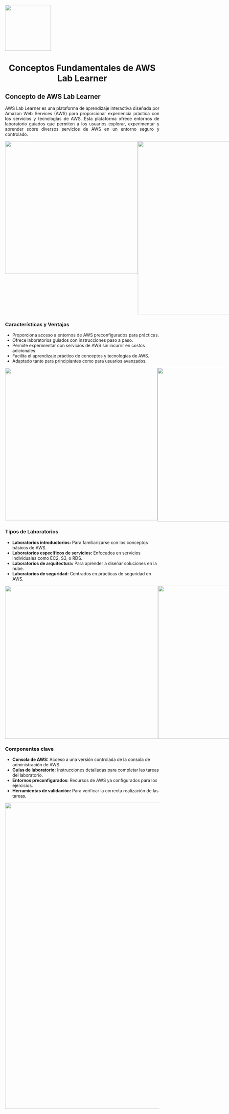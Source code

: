 <p align="left">
  <img src="https://semanadelcannabis.cayetano.edu.pe/assets/img/logo-upch.png" width="150">
  <h1 align="center">Conceptos Fundamentales de AWS Lab Learner</h1>
</p>

## Concepto de AWS Lab Learner
<p align="justify">AWS Lab Learner es una plataforma de aprendizaje interactiva diseñada por Amazon Web Services (AWS) para proporcionar experiencia práctica con los servicios y tecnologías de AWS. Esta plataforma ofrece entornos de laboratorio guiados que permiten a los usuarios explorar, experimentar y aprender sobre diversos servicios de AWS en un entorno seguro y controlado.</p>
<div align="center"; style="display: flex; justify-content: space-between;">
  <img src="https://github.com/EdwinJaraOFC/AWS-Cloud-Project/assets/150296803/d10056df-3c69-402c-8191-bd01fe935898" width="434">
  <img src="https://github.com/EdwinJaraOFC/AWS-Cloud-Project/assets/150296803/62756259-08ed-4d7a-8c36-332b04d0c6b7" width="566">
</div>

### Características y Ventajas
- Proporciona acceso a entornos de AWS preconfigurados para prácticas.
- Ofrece laboratorios guiados con instrucciones paso a paso.
- Permite experimentar con servicios de AWS sin incurrir en costos adicionales.
- Facilita el aprendizaje práctico de conceptos y tecnologías de AWS.
- Adaptado tanto para principiantes como para usuarios avanzados.
<div align="center"; style="display: flex; justify-content: space-between;">
  <img src="https://github.com/EdwinJaraOFC/AWS-Cloud-Project/assets/150296803/ac6e5432-7b61-4a8c-a232-8da1c1e54381" width="498">
  <img src="https://github.com/EdwinJaraOFC/AWS-Cloud-Project/assets/150296803/99fe7e7e-66fd-485c-9f6e-32c34ba5fdbe" width="502">
</div>

### Tipos de Laboratorios
- **Laboratorios introductorios:** Para familiarizarse con los conceptos básicos de AWS.
- **Laboratorios específicos de servicios:** Enfocados en servicios individuales como EC2, S3, o RDS.
- **Laboratorios de arquitectura:** Para aprender a diseñar soluciones en la nube.
- **Laboratorios de seguridad:** Centrados en prácticas de seguridad en AWS.
<div align="center"; style="display: flex; justify-content: space-between;">
  <img src="https://github.com/EdwinJaraOFC/AWS-Cloud-Project/assets/150296803/84b1e53c-fb5a-4911-8ff3-6f693376645e" width="500">
  <img src="https://github.com/EdwinJaraOFC/AWS-Cloud-Project/assets/150296803/09ed24b4-6254-4d87-b580-b10b39dcd91e" width="500">
</div>

### Componentes clave
- **Consola de AWS:** Acceso a una versión controlada de la consola de administración de AWS.
- **Guías de laboratorio:** Instrucciones detalladas para completar las tareas del laboratorio.
- **Entornos preconfigurados:** Recursos de AWS ya configurados para los ejercicios.
- **Herramientas de validación:** Para verificar la correcta realización de las tareas.
<p align= "center">
  <img src="https://github.com/EdwinJaraOFC/AWS-Cloud-Project/assets/150296803/78ecdda3-1ce6-457c-a04e-26cc6a3661ff" width="1000">
</p>
